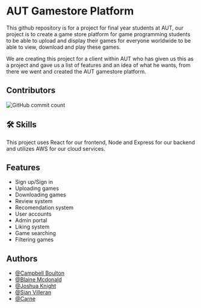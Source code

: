 
# AUT Gamestore Platform

This github repository is for a project for final year students at AUT, our project is to create a game store platform for game programming students to be able to upload and display their games for everyone worldwide to be able to view, download and play these games.

We are creating this project for a client within AUT who has given us this as a project and gave us a list of features and an idea of what he wants, from there we went and created the AUT gamestore platform.

## Contributors
![GitHub commit count](https://badgen.net/github/commits/kiwiicam/AUT-Game-Store-Platform)


## 🛠 Skills
This project uses React for our frontend, Node and Express for our backend and utilizes AWS for our cloud services.


## Features

- Sign up/Sign in
- Uploading games
- Downloading games
- Review system
- Recomendation system
- User accounts
- Admin portal
- Liking system
- Game searching
- Filtering games


## Authors

- [@Campbell Boulton](https://github.com/kiwiicam)
- [@Blaine Mcdonald]()
- [@Joshua Knight]()
- [@Sian Villeran]()
- [@Carne]()
